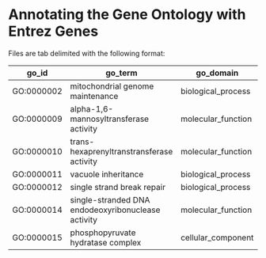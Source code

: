 # Annotating the Gene Ontology with Entrez Genes



Files are tab delimited with the following format:

| go_id      | go_term                                            | go_domain          | size | genes                                                            |
|------------|----------------------------------------------------|--------------------|------|------------------------------------------------------------------|
| GO:0000002 | mitochondrial genome maintenance                   | biological_process | 12   | 291;1890;4205;4358;4976;9361;10000;55186;63875;80119;84275;92667 |
| GO:0000009 | alpha-1,6-mannosyltransferase activity             | molecular_function | 2    | 79087;85365                                                      |
| GO:0000010 | trans-hexaprenyltranstransferase activity          | molecular_function | 2    | 23590;57107                                                      |
| GO:0000011 | vacuole inheritance                                | biological_process | 1    | 64145                                                            |
| GO:0000012 | single strand break repair                         | biological_process | 8    | 3981;7141;7515;23411;54840;55775;200558;100133315                |
| GO:0000014 | single-stranded DNA endodeoxyribonuclease activity | molecular_function | 7    | 2067;2072;4361;5932;6419;10111;64421                             |
| GO:0000015 | phosphopyruvate hydratase complex                  | cellular_component | 4    | 2023;2026;2027;387712                                            |

